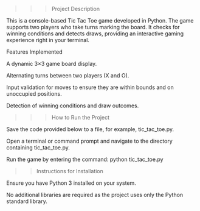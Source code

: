 >>>Project Description

This is a console-based Tic Tac Toe game developed in Python. The game supports two players who take turns marking the board. It checks for winning conditions and detects draws, providing an interactive gaming experience right in your terminal.

Features Implemented

A dynamic 3×3 game board display.

Alternating turns between two players (X and O).

Input validation for moves to ensure they are within bounds and on unoccupied positions.

Detection of winning conditions and draw outcomes.

>>>How to Run the Project

Save the code provided below to a file, for example, tic_tac_toe.py.

Open a terminal or command prompt and navigate to the directory containing tic_tac_toe.py.

Run the game by entering the command:
python tic_tac_toe.py

>>Instructions for Installation

Ensure you have Python 3 installed on your system.

No additional libraries are required as the project uses only the Python standard library.

